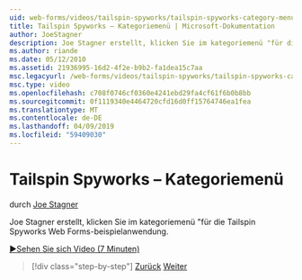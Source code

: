 ```yaml
---
uid: web-forms/videos/tailspin-spyworks/tailspin-spyworks-category-menu
title: Tailspin Spyworks – Kategoriemenü | Microsoft-Dokumentation
author: JoeStagner
description: Joe Stagner erstellt, klicken Sie im kategoriemenü "für die Tailspin Spyworks Web Forms-beispielanwendung.
ms.author: riande
ms.date: 05/12/2010
ms.assetid: 21936995-16d2-4f2e-b9b2-fa1dea15c7aa
msc.legacyurl: /web-forms/videos/tailspin-spyworks/tailspin-spyworks-category-menu
msc.type: video
ms.openlocfilehash: c708f0746cf0360e4241ebd29fa4cf61f6b0b8bb
ms.sourcegitcommit: 0f1119340e4464720cfd16d0ff15764746ea1fea
ms.translationtype: MT
ms.contentlocale: de-DE
ms.lasthandoff: 04/09/2019
ms.locfileid: "59409030"
---
```

# <a name="tailspin-spyworks---category-menu"></a>Tailspin Spyworks – Kategoriemenü

durch [Joe Stagner](https://github.com/JoeStagner)

Joe Stagner erstellt, klicken Sie im kategoriemenü "für die Tailspin Spyworks Web Forms-beispielanwendung.

[&#9654;Sehen Sie sich Video (7 Minuten)](https://channel9.msdn.com/Blogs/ASP-NET-Site-Videos/tailspin-spyworks-category-menu)

> [!div class="step-by-step"]
> [Zurück](tailspin-spyworks-directory-organization.md)
> [Weiter](tailspin-spyworks-display-the-product-list.md)
